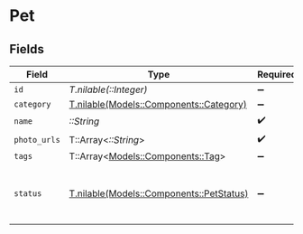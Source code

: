 # Pet


## Fields

| Field                                                                        | Type                                                                         | Required                                                                     | Description                                                                  | Example                                                                      |
| ---------------------------------------------------------------------------- | ---------------------------------------------------------------------------- | ---------------------------------------------------------------------------- | ---------------------------------------------------------------------------- | ---------------------------------------------------------------------------- |
| `id`                                                                         | *T.nilable(::Integer)*                                                       | :heavy_minus_sign:                                                           | N/A                                                                          | 25                                                                           |
| `category`                                                                   | [T.nilable(Models::Components::Category)](../../models/shared/category.md)   | :heavy_minus_sign:                                                           | N/A                                                                          |                                                                              |
| `name`                                                                       | *::String*                                                                   | :heavy_check_mark:                                                           | N/A                                                                          | doggie                                                                       |
| `photo_urls`                                                                 | T::Array<*::String*>                                                         | :heavy_check_mark:                                                           | N/A                                                                          |                                                                              |
| `tags`                                                                       | T::Array<[Models::Components::Tag](../../models/shared/tag.md)>              | :heavy_minus_sign:                                                           | N/A                                                                          |                                                                              |
| `status`                                                                     | [T.nilable(Models::Components::PetStatus)](../../models/shared/petstatus.md) | :heavy_minus_sign:                                                           | pet status in the store - SPEC EDIT VERSION B                                |                                                                              |